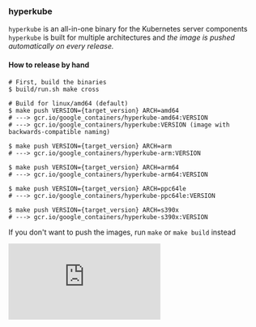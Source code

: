 ### hyperkube

`hyperkube` is an all-in-one binary for the Kubernetes server components
`hyperkube` is built for multiple architectures and _the image is pushed automatically on every release._

#### How to release by hand

```console
# First, build the binaries
$ build/run.sh make cross

# Build for linux/amd64 (default)
$ make push VERSION={target_version} ARCH=amd64
# ---> gcr.io/google_containers/hyperkube-amd64:VERSION
# ---> gcr.io/google_containers/hyperkube:VERSION (image with backwards-compatible naming)

$ make push VERSION={target_version} ARCH=arm
# ---> gcr.io/google_containers/hyperkube-arm:VERSION

$ make push VERSION={target_version} ARCH=arm64
# ---> gcr.io/google_containers/hyperkube-arm64:VERSION

$ make push VERSION={target_version} ARCH=ppc64le
# ---> gcr.io/google_containers/hyperkube-ppc64le:VERSION

$ make push VERSION={target_version} ARCH=s390x
# ---> gcr.io/google_containers/hyperkube-s390x:VERSION
```

If you don't want to push the images, run `make` or `make build` instead


[![Analytics](https://kubernetes-site.appspot.com/UA-36037335-10/GitHub/cluster/images/hyperkube/README.md?pixel)]()

